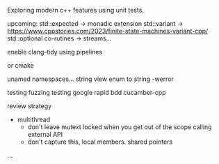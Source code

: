 
Exploring modern c++ features using unit tests.

upcoming:
std::expected
-> monadic extension
std::variant
-> https://www.cppstories.com/2023/finite-state-machines-variant-cpp/
std::optional
co-rutines
-> streams...

enable clang-tidy using pipelines

or cmake 



unamed namespaces...
string view
enum to string -werror 

testing 
fuzzing testing 
    google 
    rapid
bdd 
    cucamber-cpp

review strategy
 - multithread
   - don't leave mutext locked when you get out of the scope calling external API
   - don't capture this, local members. shared pointers



...